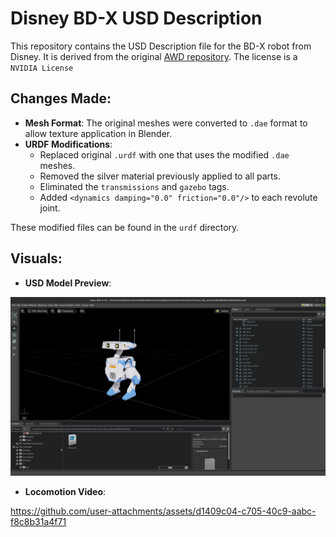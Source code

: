 # Disney BD-X USD Description

This repository contains the USD Description file for the BD-X robot from Disney. It is derived from the original [AWD repository](https://github.com/rimim/AWD/blob/main/awd/data/assets/go_bdx/go_bdx.urdf). The license is a `NVIDIA License`

## Changes Made:
- **Mesh Format**: The original meshes were converted to `.dae` format to allow texture application in Blender.
- **URDF Modifications**: 
  - Replaced original `.urdf` with one that uses the modified `.dae` meshes.
  - Removed the silver material previously applied to all parts.
  - Eliminated the `transmissions` and `gazebo` tags.
  - Added `<dynamics damping="0.0" friction="0.0"/>` to each revolute joint.

These modified files can be found in the `urdf` directory.

## Visuals:
- **USD Model Preview**:

![Image](bdx.png)

- **Locomotion Video**: 

https://github.com/user-attachments/assets/d1409c04-c705-40c9-aabc-f8c8b31a4f71
